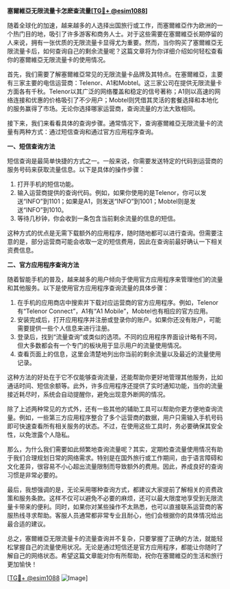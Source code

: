 **塞爾維亞无限流量卡怎麽查流量[[TG💪+ @esim1088](https://t.me/s/esim1088)]**

随着全球化的加速，越来越多的人选择出国旅行或工作，而塞爾維亞作为欧洲的一个热门目的地，吸引了许多游客和商务人士。对于这些需要在塞爾維亞长期停留的人来说，拥有一张优质的无限流量卡显得尤为重要。然而，当你购买了塞爾維亞无限流量卡后，如何查询自己的剩余流量呢？这篇文章将为你详细介绍如何轻松查看你的塞爾維亞无限流量卡的使用情况。

首先，我们需要了解塞爾維亞常见的无限流量卡品牌及其特点。在塞爾維亞，主要有三家主要的电信运营商：Telenor、A1和Mobtel。这三家公司在提供无限流量卡方面各有千秋。Telenor以其广泛的网络覆盖和稳定的信号著称；A1则以高速的网络连接和优惠的价格吸引了不少用户；Mobtel则凭借其灵活的套餐选择和本地化的服务赢得了市场。无论你选择哪家运营商，查询流量的方法大致相同。

接下来，我们来看看具体的查询步骤。通常情况下，查询塞爾維亞无限流量卡的流量有两种方式：通过短信查询和通过官方应用程序查询。

**一、短信查询方法**

短信查询是最简单快捷的方式之一。一般来说，你需要发送特定的代码到运营商的服务号码来获取流量信息。以下是具体的操作步骤：

1. 打开手机的短信功能。
2. 输入运营商提供的查询代码。例如，如果你使用的是Telenor，你可以发送“INFO”到1101；如果是A1，则发送“INFO”到1001；Mobtel则是发送“INFO”到1010。
3. 等待几秒钟，你会收到一条包含当前剩余流量的信息的短信。

这种方式的优点是无需下载额外的应用程序，随时随地都可以进行查询。但需要注意的是，部分运营商可能会收取一定的短信费用，因此在查询前最好确认一下相关资费信息。

**二、官方应用程序查询方法**

随着智能手机的普及，越来越多的用户倾向于使用官方应用程序来管理他们的流量和其他服务。以下是使用官方应用程序查询流量的具体步骤：

1. 在手机的应用商店中搜索并下载对应运营商的官方应用程序。例如，Telenor有“Telenor Connect”，A1有“A1 Mobile”，Mobtel也有相应的官方应用。
2. 安装完成后，打开应用程序并注册或登录你的账户。如果你还没有账户，可能需要提供一些个人信息来进行注册。
3. 登录后，找到“流量查询”或类似的选项。不同的应用程序界面设计略有不同，但大多数都会有一个专门的板块用于显示用户的流量使用情况。
4. 查看页面上的信息，这里会清楚地列出你当前的剩余流量以及最近的流量使用记录。

这种方法的好处在于它不仅能够查询流量，还能帮助你更好地管理其他服务，比如通话时间、短信余额等。此外，许多应用程序还提供了实时通知功能，当你的流量接近耗尽时，系统会自动提醒你，避免出现意外断网的情况。

除了上述两种常见的方式外，还有一些其他的辅助工具可以帮助你更方便地查询流量。例如，一些第三方应用程序整合了多个运营商的数据，用户只需输入手机号码即可快速查看所有相关服务的状态。不过，在使用这些工具时，务必要确保其安全性，以免泄露个人隐私。

那么，为什么我们需要如此频繁地查询流量呢？其实，定期检查流量使用情况有助于我们合理规划日常的网络需求。特别是在国外旅行或工作期间，由于语言障碍和文化差异，很容易不小心超出流量限制而导致额外的费用。因此，养成良好的查询习惯是非常必要的。

最后，我想强调的是，无论采用哪种查询方式，都建议大家提前了解相关的资费政策和服务条款。这样不仅可以避免不必要的麻烦，还可以最大限度地享受到无限流量卡带来的便利。同时，如果你对某些操作不太熟悉，也可以直接联系运营商的客服热线寻求帮助。客服人员通常都非常专业且耐心，他们会根据你的具体情况给出最合适的建议。

总之，塞爾維亞无限流量卡的流量查询并不复杂，只要掌握了正确的方法，就能轻松掌握自己的流量使用状况。无论是通过短信还是官方应用程序，都能让你随时了解自己的网络状态。希望这篇文章能对你有所帮助，祝你在塞爾維亞的生活和旅行更加愉快！

[[TG💪+ @esim1088](https://t.me/s/esim1088) ![Image](https://i.postimg.cc/4NQfJmqS/Snipaste-2025-05-13-00-14-12.png)]